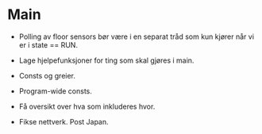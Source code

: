 # Main

* Polling av floor sensors bør være i en separat tråd som kun kjører når vi er i state == RUN.
* Lage hjelpefunksjoner for ting som skal gjøres i main.
* Consts og greier.
* Program-wide consts.
* Få oversikt over hva som inkluderes hvor.

* Fikse nettverk. Post Japan.
